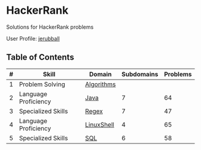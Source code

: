 # HackerRank
Solutions for HackerRank problems

User Profile: [jerubball](https://www.hackerrank.com/jerubball)


## Table of Contents

| #  | Skill                | Domain                                        | Subdomains | Problems |
| -- | -------------------- | --------------------------------------------- | ---------- | -------- |
| 1  | Problem Solving      | [Algorithms](Algorithms)                      |            |          |
| 2  | Language Proficiency | [Java](Java)                                  | 7          | 64       |
| 3  | Specialized Skills   | [Regex](Regex)                                | 7          | 47       |
| 4  | Language Proficiency | [LinuxShell](LinuxShell)                      | 4          | 65       |
| 5  | Specialized Skills   | [SQL](SQL)                                    | 6          | 58       |

